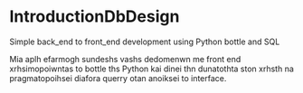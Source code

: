 # IntroductionDbDesign
Simple back_end to front_end development using Python bottle and SQL

Mia aplh efarmogh sundeshs vashs dedomenwn me front end xrhsimopoiwntas to bottle ths Python kai dinei thn dunatothta ston
xrhsth na pragmatopoihsei diafora querry otan anoiksei to interface.
